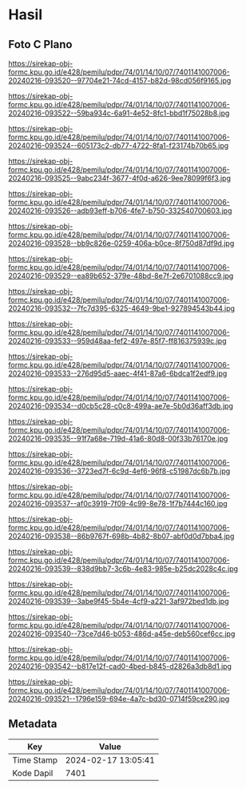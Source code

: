 # Hasil

## Foto C Plano

https://sirekap-obj-formc.kpu.go.id/e428/pemilu/pdpr/74/01/14/10/07/7401141007006-20240216-093520--97704e21-74cd-4157-b82d-98cd056f9165.jpg

https://sirekap-obj-formc.kpu.go.id/e428/pemilu/pdpr/74/01/14/10/07/7401141007006-20240216-093522--59ba934c-6a91-4e52-8fc1-bbd1f75028b8.jpg

https://sirekap-obj-formc.kpu.go.id/e428/pemilu/pdpr/74/01/14/10/07/7401141007006-20240216-093524--605173c2-db77-4722-8fa1-f23174b70b65.jpg

https://sirekap-obj-formc.kpu.go.id/e428/pemilu/pdpr/74/01/14/10/07/7401141007006-20240216-093525--9abc234f-3677-4f0d-a626-9ee78099f6f3.jpg

https://sirekap-obj-formc.kpu.go.id/e428/pemilu/pdpr/74/01/14/10/07/7401141007006-20240216-093526--adb93eff-b706-4fe7-b750-332540700603.jpg

https://sirekap-obj-formc.kpu.go.id/e428/pemilu/pdpr/74/01/14/10/07/7401141007006-20240216-093528--bb9c826e-0259-406a-b0ce-8f750d87df9d.jpg

https://sirekap-obj-formc.kpu.go.id/e428/pemilu/pdpr/74/01/14/10/07/7401141007006-20240216-093529--ea89b652-379e-48bd-8e7f-2e6701088cc9.jpg

https://sirekap-obj-formc.kpu.go.id/e428/pemilu/pdpr/74/01/14/10/07/7401141007006-20240216-093532--7fc7d395-6325-4649-9be1-927894543b44.jpg

https://sirekap-obj-formc.kpu.go.id/e428/pemilu/pdpr/74/01/14/10/07/7401141007006-20240216-093533--959d48aa-fef2-497e-85f7-ff816375939c.jpg

https://sirekap-obj-formc.kpu.go.id/e428/pemilu/pdpr/74/01/14/10/07/7401141007006-20240216-093533--276d95d5-aaec-4f41-87a6-6bdca1f2edf9.jpg

https://sirekap-obj-formc.kpu.go.id/e428/pemilu/pdpr/74/01/14/10/07/7401141007006-20240216-093534--d0cb5c28-c0c8-499a-ae7e-5b0d36aff3db.jpg

https://sirekap-obj-formc.kpu.go.id/e428/pemilu/pdpr/74/01/14/10/07/7401141007006-20240216-093535--91f7a68e-719d-41a6-80d8-00f33b76170e.jpg

https://sirekap-obj-formc.kpu.go.id/e428/pemilu/pdpr/74/01/14/10/07/7401141007006-20240216-093536--3723ed7f-6c9d-4ef6-96f8-c51987dc6b7b.jpg

https://sirekap-obj-formc.kpu.go.id/e428/pemilu/pdpr/74/01/14/10/07/7401141007006-20240216-093537--af0c3919-7f09-4c99-8e78-1f7b7444c160.jpg

https://sirekap-obj-formc.kpu.go.id/e428/pemilu/pdpr/74/01/14/10/07/7401141007006-20240216-093538--86b9767f-698b-4b82-8b07-abf0d0d7bba4.jpg

https://sirekap-obj-formc.kpu.go.id/e428/pemilu/pdpr/74/01/14/10/07/7401141007006-20240216-093539--838d9bb7-3c6b-4e83-985e-b25dc2028c4c.jpg

https://sirekap-obj-formc.kpu.go.id/e428/pemilu/pdpr/74/01/14/10/07/7401141007006-20240216-093539--3abe9f45-5b4e-4cf9-a221-3af972bed1db.jpg

https://sirekap-obj-formc.kpu.go.id/e428/pemilu/pdpr/74/01/14/10/07/7401141007006-20240216-093540--73ce7d46-b053-486d-a45e-deb560cef6cc.jpg

https://sirekap-obj-formc.kpu.go.id/e428/pemilu/pdpr/74/01/14/10/07/7401141007006-20240216-093542--b817e12f-cad0-4bed-b845-d2826a3db8d1.jpg

https://sirekap-obj-formc.kpu.go.id/e428/pemilu/pdpr/74/01/14/10/07/7401141007006-20240216-093521--1796e159-694e-4a7c-bd30-0714f59ce290.jpg


## Metadata

| Key        | Value               |
| ---------- | ------------------- |
| Time Stamp | 2024-02-17 13:05:41 |
| Kode Dapil | 7401                |



